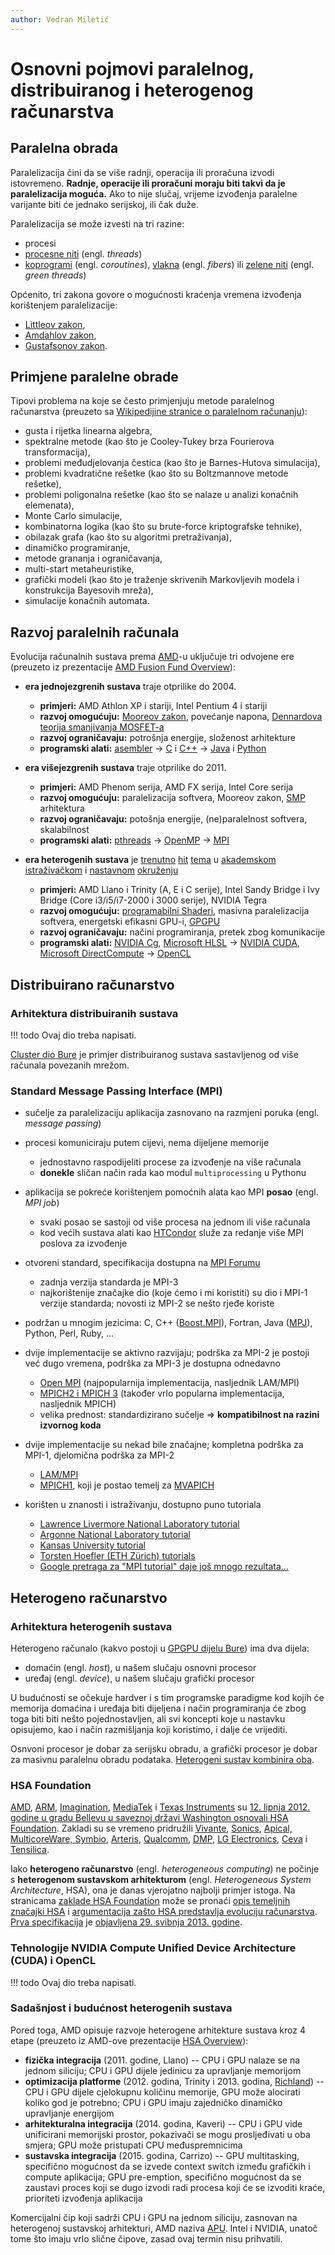 ```yaml
---
author: Vedran Miletić
---
```


# Osnovni pojmovi paralelnog, distribuiranog i heterogenog računarstva

## Paralelna obrada

Paralelizacija čini da se više radnji, operacija ili proračuna izvodi istovremeno. **Radnje, operacije ili proračuni moraju biti takvi da je paralelizacija moguća.** Ako to nije slučaj, vrijeme izvođenja paralelne varijante biti će jednako serijskoj, ili čak duže.

Paralelizacija se može izvesti na tri razine:

- procesi
- [procesne niti](https://en.wikipedia.org/wiki/Thread_(computer_science)) (engl. *threads*)
- [koprogrami](https://en.wikipedia.org/wiki/Coroutines) (engl. *coroutines*), [vlakna](https://en.wikipedia.org/wiki/Fiber_(computer_science)) (engl. *fibers*) ili [zelene niti](https://en.wikipedia.org/wiki/Green_threads) (engl. *green threads*)

Općenito, tri zakona govore o mogućnosti kraćenja vremena izvođenja korištenjem paralelizacije:

- [Littleov zakon](https://en.wikipedia.org/wiki/Little's_law),
- [Amdahlov zakon](https://en.wikipedia.org/wiki/Amdahl's_law),
- [Gustafsonov zakon](https://en.wikipedia.org/wiki/Gustafson's_law).

## Primjene paralelne obrade

Tipovi problema na koje se često primjenjuju metode paralelnog računarstva (preuzeto sa [Wikipedijine stranice o paralelnom računanju](https://en.wikipedia.org/wiki/Parallel_computing)):

- gusta i rijetka linearna algebra,
- spektralne metode (kao što je Cooley-Tukey brza Fourierova transformacija),
- problemi međudjelovanja čestica (kao što je Barnes-Hutova simulacija),
- problemi kvadratične rešetke (kao što su Boltzmannove metode rešetke),
- problemi poligonalna rešetke (kao što se nalaze u analizi konačnih elemenata),
- Monte Carlo simulacije,
- kombinatorna logika (kao što su brute-force kriptografske tehnike),
- obilazak grafa (kao što su algoritmi pretraživanja),
- dinamičko programiranje,
- metode grananja i ograničavanja,
- multi-start metaheuristike,
- grafički modeli (kao što je traženje skrivenih Markovljevih modela i konstrukcija Bayesovih mreža),
- simulacije konačnih automata.

## Razvoj paralelnih računala

Evolucija računalnih sustava prema [AMD](https://en.wikipedia.org/wiki/Advanced_Micro_Devices)-u uključuje tri odvojene ere (preuzeto iz prezentacije [AMD Fusion Fund Overview](https://www.slideshare.net/AMD/amd-fusion-fund-media-presentation)):

- **era jednojezgrenih sustava** traje otprilike do 2004.

    - **primjeri:** AMD Athlon XP i stariji, Intel Pentium 4 i stariji
    - **razvoj omogućuju:** [Mooreov zakon](https://en.wikipedia.org/wiki/Moore's_law), povećanje napona, [Dennardova teorija smanjivanja MOSFET-a](https://en.wikipedia.org/wiki/MOSFET#MOSFET_scaling)
    - **razvoj ograničavaju:** potrošnja energije, složenost arhitekture
    - **programski alati:** [asembler](https://en.wikipedia.org/wiki/Assembly_language) -> [C](https://en.wikipedia.org/wiki/C_(programming_language)) i [C++](https://en.wikipedia.org/wiki/C++) -> [Java](https://en.wikipedia.org/wiki/Java_(programming_language)) i [Python](https://en.wikipedia.org/wiki/Python_(programming_language))

- **era višejezgrenih sustava** traje otprilike do 2011.

    - **primjeri:** AMD Phenom serija, AMD FX serija, Intel Core serija
    - **razvoj omogućuju:** paralelizacija softvera, Mooreov zakon, [SMP](https://en.wikipedia.org/wiki/Symmetric_multiprocessing) arhitektura
    - **razvoj ograničavaju:** potošnja energije, (ne)paralelnost softvera, skalabilnost
    - **programski alati:** [pthreads](https://en.wikipedia.org/wiki/POSIX_Threads) -> [OpenMP](https://en.wikipedia.org/wiki/OpenMP) -> [MPI](https://en.wikipedia.org/wiki/Message_Passing_Interface)

- **era heterogenih sustava** je [trenutno](https://gpuopen.com/professional-compute/) [hit](https://www.slideshare.net/npinto/cs264-01-introduction) [tema](https://code.google.com/p/stanford-cs193g-sp2010/) u [akademskom](https://people.maths.ox.ac.uk/gilesm/cuda/) [istraživačkom](https://research.nvidia.com/) i [nastavnom](https://www.coursera.org/learn/opencl-fpga-introduction) [okruženju](https://www.pmf.unizg.hr/math/predmet/uupr)

    - **primjeri:** AMD Llano i Trinity (A, E i C serije), Intel Sandy Bridge i Ivy Bridge (Core i3/i5/i7-2000 i 3000 serije), NVIDIA Tegra
    - **razvoj omogućuju:** [programabilni Shaderi](https://en.wikipedia.org/wiki/Shader), masivna paralelizacija softvera, energetski efikasni GPU-i, [GPGPU](https://en.wikipedia.org/wiki/GPGPU)
    - **razvoj ograničavaju:** načini programiranja, pretek zbog komunikacije
    - **programski alati:** [NVIDIA Cg](https://en.wikipedia.org/wiki/Cg_(programming_language)), [Microsoft HLSL](https://en.wikipedia.org/wiki/High_Level_Shader_Language) -> [NVIDIA CUDA](https://en.wikipedia.org/wiki/CUDA), [Microsoft DirectCompute](https://en.wikipedia.org/wiki/DirectCompute) -> [OpenCL](https://en.wikipedia.org/wiki/OpenCL)

## Distribuirano računarstvo

### Arhitektura distribuiranih sustava

!!! todo
    Ovaj dio treba napisati.

[Cluster dio Bure](https://cnrm.uniri.hr/hr/bura/) je primjer distribuiranog sustava sastavljenog od više računala povezanih mrežom.

### Standard Message Passing Interface (MPI)

- sučelje za paralelizaciju aplikacija zasnovano na razmjeni poruka (engl. *message passing*)
- procesi komuniciraju putem cijevi, nema dijeljene memorije

    - jednostavno raspodijeliti procese za izvođenje na više računala
    - **donekle** sličan način rada kao modul `multiprocessing` u Pythonu

- aplikacija se pokreće korištenjem pomoćnih alata kao MPI **posao** (engl. *MPI job*)

    - svaki posao se sastoji od više procesa na jednom ili više računala
    - kod većih sustava alati kao [HTCondor](https://research.cs.wisc.edu/htcondor/) služe za redanje više MPI poslova za izvođenje

- otvoreni standard, specifikacija dostupna na [MPI Forumu](https://www.mpi-forum.org/)

    - zadnja verzija standarda je MPI-3
    - najkorištenije značajke dio (koje ćemo i mi koristiti) su dio i MPI-1 verzije standarda; novosti iz MPI-2 se nešto rjeđe koriste

- podržan u mnogim jezicima: C, C++ ([Boost.MPI](https://www.boost.org/doc/libs/release/libs/mpi/)), Fortran, Java ([MPJ](http://mpjexpress.org/)), Python, Perl, Ruby, ...
- dvije implementacije se aktivno razvijaju; podrška za MPI-2 je postoji već dugo vremena, podrška za MPI-3 je dostupna odnedavno

    - [Open MPI](https://www.open-mpi.org/) (najpopularnija implementacija, nasljednik LAM/MPI)
    - [MPICH2 i MPICH 3](https://www.mpich.org/) (također vrlo popularna implementacija, nasljednik MPICH)
    - velika prednost: standardizirano sučelje => **kompatibilnost na razini izvornog koda**

- dvije implementacije su nekad bile značajne; kompletna podrška za MPI-1, djelomična podrška za MPI-2

    - [LAM/MPI](https://blogs.cisco.com/performance/a-farewell-to-lammpi)
    - [MPICH1](https://www.mpich.org/), koji je postao temelj za [MVAPICH](https://mvapich.cse.ohio-state.edu/)

- korišten u znanosti i istraživanju, dostupno puno tutoriala

    - [Lawrence Livermore National Laboratory tutorial](https://hpc-tutorials.llnl.gov/mpi/)
    - [Argonne National Laboratory tutorial](https://www.mcs.anl.gov/research/projects/mpi/tutorial/)
    - [Kansas University tutorial](http://condor.cc.ku.edu/~grobe/docs/intro-MPI-C.shtml)
    - [Torsten Hoefler (ETH Zürich) tutorials](https://htor.inf.ethz.ch/teaching/mpi_tutorials/)
    - [Google pretraga za "MPI tutorial" daje još mnogo rezultata...](https://www.google.com/search?q=mpi+tutorial)

## Heterogeno računarstvo

### Arhitektura heterogenih sustava

Heterogeno računalo (kakvo postoji u [GPGPU dijelu Bure](https://cnrm.uniri.hr/hr/bura/)) ima dva dijela:

- domaćin (engl. *host*), u našem slučaju osnovni procesor
- uređaj (engl. *device*), u našem slučaju grafički procesor

U budućnosti se očekuje hardver i s tim programske paradigme kod kojih će memorija domaćina i uređaja biti dijeljena i način programiranja će zbog toga biti biti nešto pojednostavljen, ali svi koncepti koje u nastavku opisujemo, kao i način razmišljanja koji koristimo, i dalje će vrijediti.

Osnvoni procesor je dobar za serijsku obradu, a grafički procesor je dobar za masivnu paralelnu obradu podataka. [Heterogeni sustav kombinira oba](https://youtu.be/LIcFJn1TO50).

### HSA Foundation

[AMD](https://www.amd.com/), [ARM](https://www.arm.com/), [Imagination](https://www.imgtec.com/), [MediaTek](https://www.mediatek.com/) i [Texas Instruments](https://www.ti.com/) su [12. lipnja 2012. godine u gradu Bellevu u saveznoj državi Washington osnovali HSA Foundation](https://hsafoundation.com/2012/06/12/hello-hsa-foundation/). Zakladi su se vremeno pridružili [Vivante](https://hsafoundation.com/2012/08/29/vivante-joins-the-hsa-foundation-as-a-member/), [Sonics](https://hsafoundation.com/2012/08/30/sonics-joins-hsa-foundation-to-help-drive-open-standard-for-next-generation-heterogeneous-computing/), [Apical, MulticoreWare, Symbio](https://hsafoundation.com/2012/08/31/hsa-foundation-announces-six-new-members/), [Arteris](https://hsafoundation.com/2012/08/31/4263-2/), [Qualcomm](https://hsafoundation.com/2012/10/03/hsa-foundation-announces-qualcomm-as-newest-founder-member/), [DMP](https://hsafoundation.com/2012/10/30/dmp-joins-heterogeneous-system-architecture-hsa-foundation-to-contribute-its-expertise-in-3d-graphics-and-common-compute/), [LG Electronics](https://hsafoundation.com/2012/10/31/hsa-foundation-announces-lg-electronics-as-newest-member/), [Ceva](https://hsafoundation.com/2012/11/14/ceva-and-tensilica-are-new-hsa-foundation-members/) i [Tensilica](https://hsafoundation.com/2013/03/18/tensilica-joins-hsa-foundation-to-help-establish-standards-for-embedded-heterogeneous-computing/).

Iako **heterogeno računarstvo** (engl. *heterogeneous computing*) ne počinje s **heterogenom sustavskom arhitekturom** (engl. *Heterogeneous System Architecture*, HSA), ona je danas vjerojatno najbolji primjer istoga. Na stranicama [zaklade HSA Foundation](https://hsafoundation.com/) može se pronaći [opis temeljnih značajki HSA](https://hsafoundation.com/2012/08/31/what-is-heterogeneous-system-architecture-hsa/) i [argumentacija zašto HSA predstavlja evoluciju računarstva](https://hsafoundation.com/2012/08/28/hsa-represents-the-evolution-of-computing/). [Prva specifikacija](https://hsafoundation.com/standards/) je [objavljena 29. svibnja 2013. godine](https://hsafoundation.com/2013/05/29/hsa-foundation-announces-first-specification/).

### Tehnologije NVIDIA Compute Unified Device Architecture (CUDA) i OpenCL

!!! todo
    Ovaj dio treba napisati.

### Sadašnjost i budućnost heterogenih sustava

Pored toga, AMD opisuje razvoje heterogene arhitekture sustava kroz 4 etape (preuzeto iz AMD-ove prezentacije [HSA Overview](https://www.slideshare.net/hsafoundation/hsa-overview)):

- **fizička integracija** (2011. godine, Llano) -- CPU i GPU nalaze se na jednom siliciju; CPU i GPU dijele jedinicu za upravljanje memorijom
- **optimizacija platforme** (2012. godina, Trinity i 2013. godina, [Richland](https://youtu.be/MQcjEA3it90)) -- CPU i GPU dijele cjelokupnu količinu memorije, GPU može alocirati koliko god je potrebno; CPU i GPU imaju zajedničko dinamičko upravljanje energijom
- **arhitekturalna integracija** (2014. godina, Kaveri) -- CPU i GPU vide unificirani memorijski prostor, pokazivači se mogu prosljeđivati u oba smjera; GPU može pristupati CPU međuspremnicima
- **sustavska integracija** (2015. godina, Carrizo) -- GPU multitasking, specifično mogućnost da se izvede context switch između grafičkih i compute aplikacija; GPU pre-emption, specifično mogućnost da se zaustavi proces koji se dugo izvodi radi procesa koji će se izvoditi kraće, prioriteti izvođenja aplikacija

Komercijalni čip koji sadrži CPU i GPU na jednom siliciju, zasnovan na heterogenoj sustavskoj arhitekturi, AMD naziva [APU](https://en.wikipedia.org/wiki/AMD_Accelerated_Processing_Unit). Intel i NVIDIA, unatoč tome što imaju vrlo slične čipove, zasad ovaj termin nisu prihvatili.
